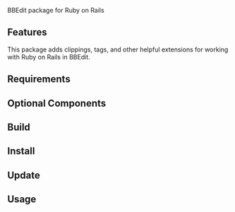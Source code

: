 BBEdit package for Ruby on Rails

Features
--------

This package adds clippings, tags, and other helpful extensions for working with Ruby on Rails in BBEdit.


## Requirements

## Optional Components

## Build

## Install

## Update

## Usage
